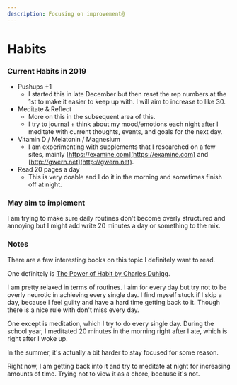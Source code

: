 ```yaml
---
description: Focusing on improvement@
---
```


# Habits

### Current Habits in 2019

* Pushups +1 
  * I started this in late December but then reset the rep numbers at the 1st to make it easier to keep up with.  I will aim to increase to like 30. 
* Meditate & Reflect
  * More on this in the subsequent area of this. 
  * I try to journal + think about my mood/emotions each night after I meditate with current thoughts, events, and goals for the next day. 
* Vitamin D / Melatonin / Magnesium 
  * I am experimenting with supplements that I researched on a few sites, mainly [https://examine.com](https://examine.com) and [http://gwern.net](http://gwern.net). 
* Read 20 pages a day
  * This is very doable and I do it in the morning and sometimes finish off at night. 

### May aim to implement

I am trying to make sure daily routines don't become overly structured and annoying but I might add write 20 minutes a day or something to the mix. 

### Notes

There are a few interesting books on this topic I definitely want to read.

One definitely is [The Power of Habit by Charles Duhigg](https://charlesduhigg.com/the-power-of-habit/).

I am pretty relaxed in terms of routines. I aim for every day but try not to be overly neurotic in achieving every single day. I find myself stuck if I skip a day, because I feel guilty and have a hard time getting back to it. Though there is a nice rule with don't miss every day. 

One except is meditation, which I try to do every single day. During the school year, I meditated 20 minutes in the morning right after I ate, which is right after I woke up.  

In the summer, it's actually a bit harder to stay focused for some reason.

Right now, I am getting back into it and try to meditate at night for increasing amounts of time. Trying not to view it as a chore, because it's not. 

